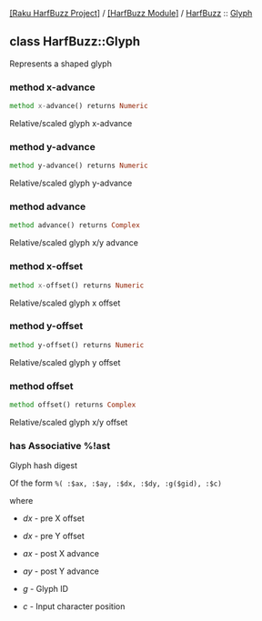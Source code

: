 [[Raku HarfBuzz Project]](https://harfbuzz-raku.github.io)
 / [[HarfBuzz Module]](https://harfbuzz-raku.github.io/HarfBuzz-raku)
 / [HarfBuzz](https://harfbuzz-raku.github.io/HarfBuzz-raku/HarfBuzz)
 :: [Glyph](https://harfbuzz-raku.github.io/HarfBuzz-raku/HarfBuzz/Glyph)

class HarfBuzz::Glyph
---------------------

Represents a shaped glyph

### method x-advance

```raku
method x-advance() returns Numeric
```

Relative/scaled glyph x-advance

### method y-advance

```raku
method y-advance() returns Numeric
```

Relative/scaled glyph y-advance

### method advance

```raku
method advance() returns Complex
```

Relative/scaled glyph x/y advance

### method x-offset

```raku
method x-offset() returns Numeric
```

Relative/scaled glyph x offset

### method y-offset

```raku
method y-offset() returns Numeric
```

Relative/scaled glyph y offset

### method offset

```raku
method offset() returns Complex
```

Relative/scaled glyph x/y offset

### has Associative %!ast

Glyph hash digest

Of the form `%( :$ax, :$ay, :$dx, :$dy, :g($gid), :$c)`

where

  * *dx* - pre X offset

  * *dx* - pre Y offset

  * *ax* - post X advance

  * *ay* - post Y advance

  * *g* - Glyph ID

  * *c* - Input character position

